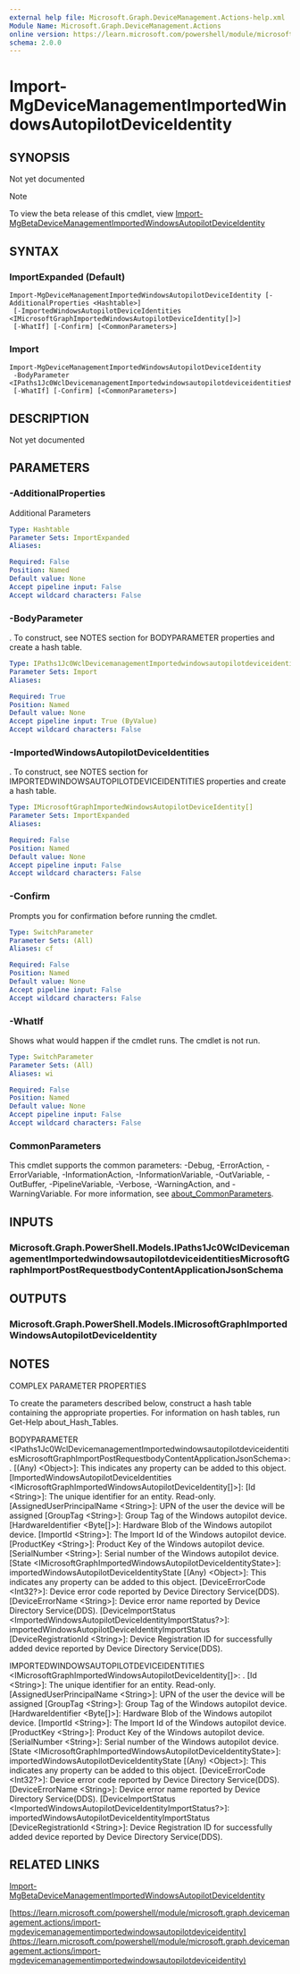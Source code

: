 ```yaml
---
external help file: Microsoft.Graph.DeviceManagement.Actions-help.xml
Module Name: Microsoft.Graph.DeviceManagement.Actions
online version: https://learn.microsoft.com/powershell/module/microsoft.graph.devicemanagement.actions/import-mgdevicemanagementimportedwindowsautopilotdeviceidentity
schema: 2.0.0
---
```


# Import-MgDeviceManagementImportedWindowsAutopilotDeviceIdentity

## SYNOPSIS
Not yet documented

> [!NOTE]
> To view the beta release of this cmdlet, view [Import-MgBetaDeviceManagementImportedWindowsAutopilotDeviceIdentity](/powershell/module/Microsoft.Graph.Beta.DeviceManagement.Actions/Import-MgBetaDeviceManagementImportedWindowsAutopilotDeviceIdentity?view=graph-powershell-beta)

## SYNTAX

### ImportExpanded (Default)
```
Import-MgDeviceManagementImportedWindowsAutopilotDeviceIdentity [-AdditionalProperties <Hashtable>]
 [-ImportedWindowsAutopilotDeviceIdentities <IMicrosoftGraphImportedWindowsAutopilotDeviceIdentity[]>]
 [-WhatIf] [-Confirm] [<CommonParameters>]
```

### Import
```
Import-MgDeviceManagementImportedWindowsAutopilotDeviceIdentity
 -BodyParameter <IPaths1Jc0WclDevicemanagementImportedwindowsautopilotdeviceidentitiesMicrosoftGraphImportPostRequestbodyContentApplicationJsonSchema>
 [-WhatIf] [-Confirm] [<CommonParameters>]
```

## DESCRIPTION
Not yet documented

## PARAMETERS

### -AdditionalProperties
Additional Parameters

```yaml
Type: Hashtable
Parameter Sets: ImportExpanded
Aliases:

Required: False
Position: Named
Default value: None
Accept pipeline input: False
Accept wildcard characters: False
```

### -BodyParameter
.
To construct, see NOTES section for BODYPARAMETER properties and create a hash table.

```yaml
Type: IPaths1Jc0WclDevicemanagementImportedwindowsautopilotdeviceidentitiesMicrosoftGraphImportPostRequestbodyContentApplicationJsonSchema
Parameter Sets: Import
Aliases:

Required: True
Position: Named
Default value: None
Accept pipeline input: True (ByValue)
Accept wildcard characters: False
```

### -ImportedWindowsAutopilotDeviceIdentities
.
To construct, see NOTES section for IMPORTEDWINDOWSAUTOPILOTDEVICEIDENTITIES properties and create a hash table.

```yaml
Type: IMicrosoftGraphImportedWindowsAutopilotDeviceIdentity[]
Parameter Sets: ImportExpanded
Aliases:

Required: False
Position: Named
Default value: None
Accept pipeline input: False
Accept wildcard characters: False
```

### -Confirm
Prompts you for confirmation before running the cmdlet.

```yaml
Type: SwitchParameter
Parameter Sets: (All)
Aliases: cf

Required: False
Position: Named
Default value: None
Accept pipeline input: False
Accept wildcard characters: False
```

### -WhatIf
Shows what would happen if the cmdlet runs.
The cmdlet is not run.

```yaml
Type: SwitchParameter
Parameter Sets: (All)
Aliases: wi

Required: False
Position: Named
Default value: None
Accept pipeline input: False
Accept wildcard characters: False
```

### CommonParameters
This cmdlet supports the common parameters: -Debug, -ErrorAction, -ErrorVariable, -InformationAction, -InformationVariable, -OutVariable, -OutBuffer, -PipelineVariable, -Verbose, -WarningAction, and -WarningVariable. For more information, see [about_CommonParameters](http://go.microsoft.com/fwlink/?LinkID=113216).

## INPUTS

### Microsoft.Graph.PowerShell.Models.IPaths1Jc0WclDevicemanagementImportedwindowsautopilotdeviceidentitiesMicrosoftGraphImportPostRequestbodyContentApplicationJsonSchema
## OUTPUTS

### Microsoft.Graph.PowerShell.Models.IMicrosoftGraphImportedWindowsAutopilotDeviceIdentity
## NOTES
COMPLEX PARAMETER PROPERTIES

To create the parameters described below, construct a hash table containing the appropriate properties.
For information on hash tables, run Get-Help about_Hash_Tables.

BODYPARAMETER \<IPaths1Jc0WclDevicemanagementImportedwindowsautopilotdeviceidentitiesMicrosoftGraphImportPostRequestbodyContentApplicationJsonSchema\>: .
  \[(Any) \<Object\>\]: This indicates any property can be added to this object.
  \[ImportedWindowsAutopilotDeviceIdentities \<IMicrosoftGraphImportedWindowsAutopilotDeviceIdentity\[\]\>\]: 
    \[Id \<String\>\]: The unique identifier for an entity.
Read-only.
    \[AssignedUserPrincipalName \<String\>\]: UPN of the user the device will be assigned
    \[GroupTag \<String\>\]: Group Tag of the Windows autopilot device.
    \[HardwareIdentifier \<Byte\[\]\>\]: Hardware Blob of the Windows autopilot device.
    \[ImportId \<String\>\]: The Import Id of the Windows autopilot device.
    \[ProductKey \<String\>\]: Product Key of the Windows autopilot device.
    \[SerialNumber \<String\>\]: Serial number of the Windows autopilot device.
    \[State \<IMicrosoftGraphImportedWindowsAutopilotDeviceIdentityState\>\]: importedWindowsAutopilotDeviceIdentityState
      \[(Any) \<Object\>\]: This indicates any property can be added to this object.
      \[DeviceErrorCode \<Int32?\>\]: Device error code reported by Device Directory Service(DDS).
      \[DeviceErrorName \<String\>\]: Device error name reported by Device Directory Service(DDS).
      \[DeviceImportStatus \<ImportedWindowsAutopilotDeviceIdentityImportStatus?\>\]: importedWindowsAutopilotDeviceIdentityImportStatus
      \[DeviceRegistrationId \<String\>\]: Device Registration ID for successfully added device reported by Device Directory Service(DDS).

IMPORTEDWINDOWSAUTOPILOTDEVICEIDENTITIES \<IMicrosoftGraphImportedWindowsAutopilotDeviceIdentity\[\]\>: .
  \[Id \<String\>\]: The unique identifier for an entity.
Read-only.
  \[AssignedUserPrincipalName \<String\>\]: UPN of the user the device will be assigned
  \[GroupTag \<String\>\]: Group Tag of the Windows autopilot device.
  \[HardwareIdentifier \<Byte\[\]\>\]: Hardware Blob of the Windows autopilot device.
  \[ImportId \<String\>\]: The Import Id of the Windows autopilot device.
  \[ProductKey \<String\>\]: Product Key of the Windows autopilot device.
  \[SerialNumber \<String\>\]: Serial number of the Windows autopilot device.
  \[State \<IMicrosoftGraphImportedWindowsAutopilotDeviceIdentityState\>\]: importedWindowsAutopilotDeviceIdentityState
    \[(Any) \<Object\>\]: This indicates any property can be added to this object.
    \[DeviceErrorCode \<Int32?\>\]: Device error code reported by Device Directory Service(DDS).
    \[DeviceErrorName \<String\>\]: Device error name reported by Device Directory Service(DDS).
    \[DeviceImportStatus \<ImportedWindowsAutopilotDeviceIdentityImportStatus?\>\]: importedWindowsAutopilotDeviceIdentityImportStatus
    \[DeviceRegistrationId \<String\>\]: Device Registration ID for successfully added device reported by Device Directory Service(DDS).

## RELATED LINKS
[Import-MgBetaDeviceManagementImportedWindowsAutopilotDeviceIdentity](/powershell/module/Microsoft.Graph.Beta.DeviceManagement.Actions/Import-MgBetaDeviceManagementImportedWindowsAutopilotDeviceIdentity?view=graph-powershell-beta)

[https://learn.microsoft.com/powershell/module/microsoft.graph.devicemanagement.actions/import-mgdevicemanagementimportedwindowsautopilotdeviceidentity](https://learn.microsoft.com/powershell/module/microsoft.graph.devicemanagement.actions/import-mgdevicemanagementimportedwindowsautopilotdeviceidentity)


